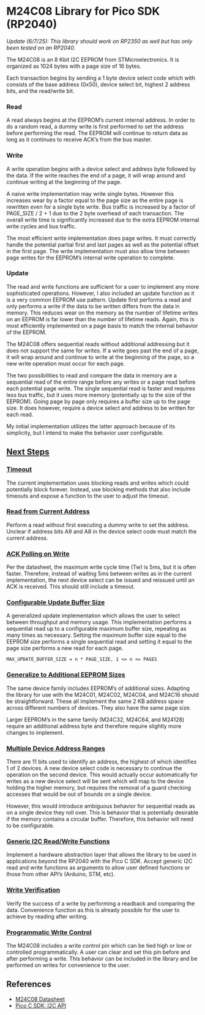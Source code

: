 # M24C08 Library for Pico SDK (RP2040)

_Update (6/7/25): This library should work on RP2350 as well but has only been tested on an RP2040._

The M24C08 is an 8 Kbit I2C EEPROM from STMicroelectronics. It is organized as 1024 bytes with a page size of 16 bytes.

Each transaction begins by sending a 1 byte device select code which with consists of the base address (0x50), device select bit, highest 2 address bits, and the read/write bit.

### Read
A read always begins at the EEPROM’s current internal address. In order to do a random read, a dummy write is first performed to set the address before performing the read. The EEPROM will continue to return data as long as it continues to receive ACK’s from the bus master.

### Write
A write operation begins with a device select and address byte followed by the data. If the write reaches the end of a page, it will wrap around and continue writing at the beginning of the page. 

A naive write implementation may write single bytes. However this increases wear by a factor equal to the page size as the entire page is rewritten even for a single byte write. Bus traffic is increased by a factor of PAGE_SIZE / 2 + 1 due to the 2 byte overhead of each transaction. The overall write time is significantly increased due to the extra EEPROM internal write cycles and bus traffic.

The most efficient write implementation does page writes. It must correctly handle the potential partial first and last pages as well as the potential offset in the first page. The write implementation must also allow time between page writes for the EEPROM’s internal write operation to complete.

### Update
The read and write functions are sufficient for a user to implement any more sophisticated operations. However, I also included an update function as it is a very common EEPROM use pattern. Update first performs a read and only performs a write if the data to be written differs from the data in memory. This reduces wear on the memory as the number of lifetime writes on an EEPROM is far lower than the number of lifetime reads. Again, this is most efficiently implemented on a page basis to match the internal behavior of the EEPROM.

The M24C08 offers sequential reads without additional addressing but it does not support the same for writes. If a write goes past the end of a page, it will wrap around and continue to write at the beginning of the page, so a new write operation must occur for each page.

The two possibilities to read and compare the data in memory are a sequential read of the entire range before any writes or a page read before each potential page write. The single sequential read is faster and requires less bus traffic, but it uses more memory (potentially up to the size of the EEPROM). Going page by page only requires a buffer size up to the page size. It does however, require a device select and address to be written for each read. 

My initial implementation utilizes the latter approach because of its simplicity, but I intend to make the behavior user configurable.

## [Next Steps](https://github.com/JohnMcAninley/m24c08/issues)

### [Timeout](https://github.com/JohnMcAninley/m24c08/issues/1)
The current implementation uses blocking reads and writes which could potentially block forever. Instead, use blocking methods that also include timeouts and expose a function to the user to adjust the timeout.

### [Read from Current Address](https://github.com/JohnMcAninley/m24c08/issues/2)
Perform a read without first executing a dummy write to set the address. Unclear if address bits A9 and A8 in the device select code must match the current address.

### [ACK Polling on Write](https://github.com/JohnMcAninley/m24c08/issues/3)
Per the datasheet, the maximum write cycle time (Tw) is 5ms, but it is often faster. Therefore, instead of waiting 5ms between writes as in the current implementation, the next device select can be issued and reissued until an ACK is received. This should still include a timeout.

### [Configurable Update Buffer Size](https://github.com/JohnMcAninley/m24c08/issues/4)
A generalized update implementation which allows the user to select between throughput and memory usage. This implementation performs a sequential read up to a configurable maximum buffer size, repeating as many times as necessary. Setting the maximum buffer size equal to the EEPROM size performs a single sequential read and setting it equal to the page size performs a new read for each page.

```MAX_UPDATE_BUFFER_SIZE = n * PAGE_SIZE, 1 <= n <= PAGES```

### [Generalize to Additional EEPROM Sizes](https://github.com/JohnMcAninley/m24c08/issues/5)
The same device family includes EEPROM’s of additional sizes. Adapting the library for use with the M24C01, M24C02, M24C04, and M24C16 should be straightforward. These all implement the same 2 KB address space across different numbers of devices. They also have the same page size.

Larger EEPROM’s in the same family (M24C32, M24C64, and M24128) require an additional address byte and therefore require slightly more changes to implement.

### [Multiple Device Address Ranges](https://github.com/JohnMcAninley/m24c08/issues/6)
There are 11 bits used to identify an address, the highest of which identifies 1 of 2 devices. A new device select code is necessary to continue the operation on the second device. This would actually occur automatically for writes as a new device select will be sent which will map to the device holding the higher memory, but requires the removal of a guard checking accesses that would be out of bounds on a single device. 

However, this would introduce ambiguous behavior for sequential reads as on a single device they roll over. This is behavior that is potentially desirable if the memory contains a circular buffer. Therefore, this behavior will need to be configurable.

### [Generic I2C Read/Write Functions](https://github.com/JohnMcAninley/m24c08/issues/7)
Implement a hardware abstraction layer that allows the library to be used in applications beyond the RP2040 with the Pico C SDK. Accept generic I2C read and write functions as arguments to allow user defined functions or those from other API’s (Arduino, STM, etc).

### [Write Verification](https://github.com/JohnMcAninley/m24c08/issues/8)
Verify the success of a write by performing a readback and comparing the data. Convenience function as this is already possible for the user to achieve by reading after writing.

### [Programmatic Write Control](https://github.com/JohnMcAninley/m24c08/issues/9)
The M24C08 includes a write control pin which can be tied high or low or controlled programmatically. A user can clear and set this pin before and after performing a write. This behavior can be included in the library and be performed on writes for convenience to the user.

## References
- [M24C08 Datasheet](https://www.st.com/resource/en/datasheet/m24c08-r.pdf)
- [Pico C SDK: I2C API](https://www.raspberrypi.com/documentation/pico-sdk/hardware.html#group_hardware_i2c)
